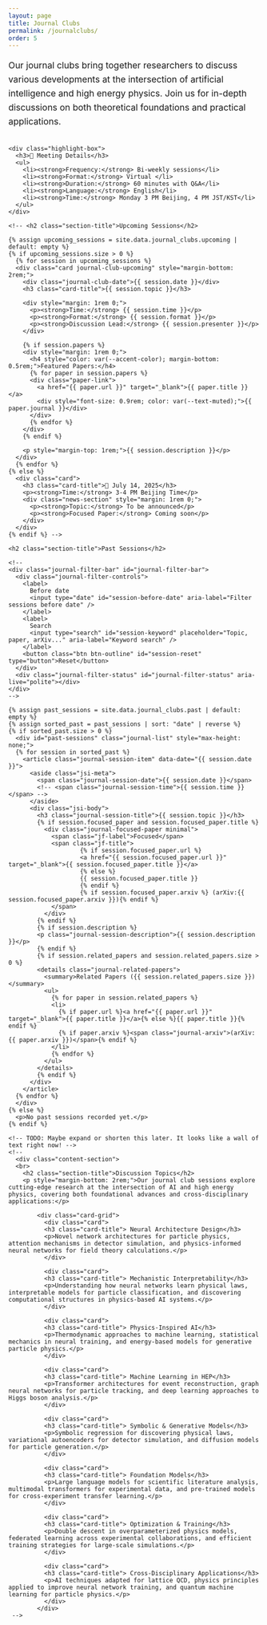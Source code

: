 ```yaml
---
layout: page
title: Journal Clubs
permalink: /journalclubs/
order: 5
---
```


<!--
<div class="hero-section" style="padding: 2rem 0; margin-bottom: 2rem;">
  <div class="wrapper">
    <h1 class="hero-title" style="font-size: 2.5rem;">Journal Clubs</h1>
    <p class="hero-subtitle">Exploring the Latest in AI + High Energy Physics</p>
  </div>
</div>
-->

<div class="wrapper">
  <div class="content-section">
    <p style="font-size: 1.1rem; line-height: 1.6; margin-bottom: 2rem;">
      Our journal clubs bring together researchers to discuss various developments 
      at the intersection of artificial intelligence and high energy physics. Join us for in-depth 
      discussions on both theoretical foundations and practical applications.
    </p>

    <div class="highlight-box">
      <h3>📅 Meeting Details</h3>
      <ul>
        <li><strong>Frequency:</strong> Bi-weekly sessions</li>
        <li><strong>Format:</strong> Virtual </li>
        <li><strong>Duration:</strong> 60 minutes with Q&A</li>
        <li><strong>Language:</strong> English</li>
        <li><strong>Time:</strong> Monday 3 PM Beijing, 4 PM JST/KST</li>
      </ul>
    </div>

    <!-- <h2 class="section-title">Upcoming Sessions</h2>
    
    {% assign upcoming_sessions = site.data.journal_clubs.upcoming | default: empty %}
    {% if upcoming_sessions.size > 0 %}
      {% for session in upcoming_sessions %}
      <div class="card journal-club-upcoming" style="margin-bottom: 2rem;">
        <div class="journal-club-date">{{ session.date }}</div>
        <h3 class="card-title">{{ session.topic }}</h3>
        
        <div style="margin: 1rem 0;">
          <p><strong>Time:</strong> {{ session.time }}</p>
          <p><strong>Format:</strong> {{ session.format }}</p>
          <p><strong>Discussion Lead:</strong> {{ session.presenter }}</p>
        </div>
        
        {% if session.papers %}
        <div style="margin: 1rem 0;">
          <h4 style="color: var(--accent-color); margin-bottom: 0.5rem;">Featured Papers:</h4>
          {% for paper in session.papers %}
          <div class="paper-link">
            <a href="{{ paper.url }}" target="_blank">{{ paper.title }}</a>
            <div style="font-size: 0.9rem; color: var(--text-muted);">{{ paper.journal }}</div>
          </div>
          {% endfor %}
        </div>
        {% endif %}
        
        <p style="margin-top: 1rem;">{{ session.description }}</p>
      </div>
      {% endfor %}
    {% else %}
      <div class="card">
        <h3 class="card-title">📅 July 14, 2025</h3>
        <p><strong>Time:</strong> 3-4 PM Beijing Time</p>
        <div class="news-section" style="margin: 1rem 0;">
          <p><strong>Topic:</strong> To be announced</p>
          <p><strong>Focused Paper:</strong> Coming soon</p>
        </div>
      </div>
    {% endif %} -->

    <h2 class="section-title">Past Sessions</h2>

    <!--
    <div class="journal-filter-bar" id="journal-filter-bar">
      <div class="journal-filter-controls">
        <label>
          Before date
          <input type="date" id="session-before-date" aria-label="Filter sessions before date" />
        </label>
        <label>
          Search
          <input type="search" id="session-keyword" placeholder="Topic, paper, arXiv..." aria-label="Keyword search" />
        </label>
        <button class="btn btn-outline" id="session-reset" type="button">Reset</button>
      </div>
      <div class="journal-filter-status" id="journal-filter-status" aria-live="polite"></div>
    </div>
    -->

    {% assign past_sessions = site.data.journal_clubs.past | default: empty %}
    {% assign sorted_past = past_sessions | sort: "date" | reverse %}
    {% if sorted_past.size > 0 %}
      <div id="past-sessions" class="journal-list" style="max-height: none;">
      {% for session in sorted_past %}
        <article class="journal-session-item" data-date="{{ session.date }}">
          <aside class="jsi-meta">
            <span class="journal-session-date">{{ session.date }}</span>
            <!-- <span class="journal-session-time">{{ session.time }}</span> -->
          </aside>
          <div class="jsi-body">
            <h3 class="journal-session-title">{{ session.topic }}</h3>
            {% if session.focused_paper and session.focused_paper.title %}
              <div class="journal-focused-paper minimal">
                <span class="jf-label">Focused</span>
                <span class="jf-title">
                        {% if session.focused_paper.url %}
                        <a href="{{ session.focused_paper.url }}" target="_blank">{{ session.focused_paper.title }}</a>
                        {% else %}
                        {{ session.focused_paper.title }}
                        {% endif %}
                        {% if session.focused_paper.arxiv %} (arXiv:{{ session.focused_paper.arxiv }}){% endif %}
                </span>
              </div>
            {% endif %}
            {% if session.description %}
            <p class="journal-session-description">{{ session.description }}</p>
            {% endif %}
            {% if session.related_papers and session.related_papers.size > 0 %}
            <details class="journal-related-papers">
              <summary>Related Papers ({{ session.related_papers.size }})</summary>
              <ul>
                {% for paper in session.related_papers %}
                <li>
                  {% if paper.url %}<a href="{{ paper.url }}" target="_blank">{{ paper.title }}</a>{% else %}{{ paper.title }}{% endif %}
                  {% if paper.arxiv %}<span class="journal-arxiv">(arXiv:{{ paper.arxiv }})</span>{% endif %}
                </li>
                {% endfor %}
              </ul>
            </details>
            {% endif %}
          </div>
        </article>
      {% endfor %}
      </div>
    {% else %}
      <p>No past sessions recorded yet.</p>
    {% endif %}

    <!-- TODO: Maybe expand or shorten this later. It looks like a wall of text right now! -->
    <!--
      <div class="content-section">
      <br>
        <h2 class="section-title">Discussion Topics</h2>
        <p style="margin-bottom: 2rem;">Our journal club sessions explore cutting-edge research at the intersection of AI and high energy physics, covering both foundational advances and cross-disciplinary applications:</p>
            
            <div class="card-grid">
              <div class="card">
              <h3 class="card-title"> Neural Architecture Design</h3>
              <p>Novel network architectures for particle physics, attention mechanisms in detector simulation, and physics-informed neural networks for field theory calculations.</p>
              </div>
              
              <div class="card">
              <h3 class="card-title"> Mechanistic Interpretability</h3>
              <p>Understanding how neural networks learn physical laws, interpretable models for particle classification, and discovering computational structures in physics-based AI systems.</p>
              </div>
              
              <div class="card">
              <h3 class="card-title"> Physics-Inspired AI</h3>
              <p>Thermodynamic approaches to machine learning, statistical mechanics in neural training, and energy-based models for generative particle physics.</p>
              </div>
              
              <div class="card">
              <h3 class="card-title"> Machine Learning in HEP</h3>
              <p>Transformer architectures for event reconstruction, graph neural networks for particle tracking, and deep learning approaches to Higgs boson analysis.</p>
              </div>
              
              <div class="card">
              <h3 class="card-title"> Symbolic & Generative Models</h3>
              <p>Symbolic regression for discovering physical laws, variational autoencoders for detector simulation, and diffusion models for particle generation.</p>
              </div>
              
              <div class="card">
              <h3 class="card-title"> Foundation Models</h3>
              <p>Large language models for scientific literature analysis, multimodal transformers for experimental data, and pre-trained models for cross-experiment transfer learning.</p>
              </div>
              
              <div class="card">
              <h3 class="card-title"> Optimization & Training</h3>
              <p>Double descent in overparameterized physics models, federated learning across experimental collaborations, and efficient training strategies for large-scale simulations.</p>
              </div>
              
              <div class="card">
              <h3 class="card-title"> Cross-Disciplinary Applications</h3>
              <p>AI techniques adapted for lattice QCD, physics principles applied to improve neural network training, and quantum machine learning for particle physics.</p>
              </div>
            </div>
     -->
<script>
  (function(){
    const beforeInput = document.getElementById('session-before-date');
    const keywordInput = document.getElementById('session-keyword');
    const resetBtn = document.getElementById('session-reset');
    const statusEl = document.getElementById('journal-filter-status');
    const container = document.getElementById('past-sessions');
    if(!container) return;
    const cards = Array.from(container.querySelectorAll('.journal-session-item'));

    cards.forEach(card => {
      const ds = card.getAttribute('data-date');
      card._date = new Date(ds + 'T00:00:00Z');
      let text = card.querySelector('.journal-session-title')?.textContent || '';
      const focused = card.querySelector('.journal-focused-paper');
      if(focused) text += ' ' + focused.textContent;
      const related = card.querySelectorAll('.journal-related-papers li');
      related.forEach(li => { text += ' ' + li.textContent; });
      card._search = text.toLowerCase();
    });

    function debounce(fn, wait=180){
      let t; return function(...args){ clearTimeout(t); t=setTimeout(()=>fn.apply(this,args), wait); };
    }

    function formatDate(d){
      if(!(d instanceof Date) || isNaN(d)) return ''; const iso = d.toISOString().slice(0,10); return iso;
    }

    function applyFilters(){
      const beforeVal = beforeInput.value ? new Date(beforeInput.value + 'T00:00:00Z') : null;
      const kwRaw = keywordInput.value.trim().toLowerCase();
      const kwTokens = kwRaw.length ? kwRaw.split(/\s+/).filter(Boolean) : [];

      const filtered = cards.filter(c => {
        if(beforeVal && c._date >= beforeVal) return false;
        if(kwTokens.length){
          for(const token of kwTokens){
            if(!c._search.includes(token)) return false;
          }
        }
        return true;
      });

      cards.forEach(c => c.classList.add('is-filter-hidden'));
      filtered.forEach(c => c.classList.remove('is-filter-hidden'));

      let emptyState = container.querySelector('.journal-empty-state');
      if(!filtered.length){
        if(!emptyState){
          emptyState = document.createElement('div');
          emptyState.className = 'journal-empty-state';
          emptyState.innerHTML = '<p>No sessions match your filters.</p>';
          container.appendChild(emptyState);
        }
        emptyState.style.display = 'block';
      } else if(emptyState) {
        emptyState.style.display = 'none';
      }

      const parts = [];
      parts.push(filtered.length + ' match');
      if(kwTokens.length) parts.push('keywords: ' + kwTokens.join(', '));
      if(beforeVal) parts.push('before ' + formatDate(beforeVal));
      parts.push('total ' + cards.length);
      statusEl.textContent = parts.join(' · ');
    }

    const applyFiltersDebounced = debounce(applyFilters, 160);

    beforeInput.addEventListener('change', applyFilters);
    keywordInput.addEventListener('input', applyFiltersDebounced);
    resetBtn.addEventListener('click', () => {
      beforeInput.value = '';
      keywordInput.value = '';
      applyFilters();
      keywordInput.focus();
    });

    applyFilters();
  })();
</script>
